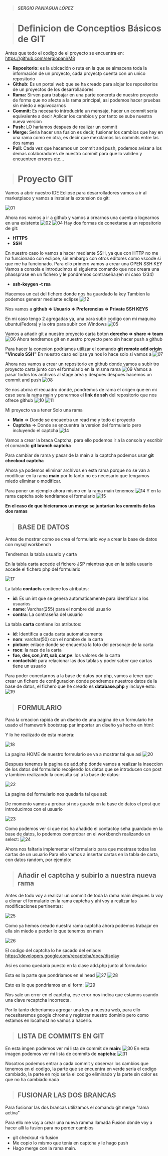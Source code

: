 > ##### SERGIO PANIAGUA LÓPEZ

> # Definicion de Conceptios Básicos de GIT
Antes que todo el codigo de el proyecto se encuentra en: https://github.com/sergiopani/M8
+ **Repositorio:** es la ubicación o ruta en la que se almacena toda la información de un proyecto, cada proyectp cuenta con un unico repositorio
+ **Github:** Es un portal web que se ha creado para alojar los repositorios de un proyectos de los desarrolladores
+ **Rama:** Sirven para trabajar en una parte concreta de nuestro proyecto de forma que no afecte a la rama principal, asi podemos hacer pruebas sin miedo a equivocarnos
+ **Commit:** Es necesario introducirle un mensaje, hacer un commit seria equivalente a decir Aplicar los cambios y por tanto se sube nuestra nueva version
+ **Push:** LO hariamos despues de realizar un commit
+ **Merge:** Seria hacer una fusion es decir, fusionar los cambios que hay en una rama como en otra, es decir que mexclamos los commits entre las dos ramas
+ **Pull:** Cada vez que hacemos un commit and push, podemos avisar a los demas colaboradores de nuestro commit para que lo validen y encuentren errores etc...

> # Proyecto GIT
Vamos a abrir nuestro IDE Eclipse para desarrolladores vamos a ir al marketplace y vamos a instalar la extension de git: 

![01](Images/cap01.png)

Ahora nos vamos a ir a github y vamos a crearnos una cuenta o logearnos en una existente
![02](Images/cap02.png)
![04](Images/cap04.png)
Hay dos formas de conextarse a un repositorio de git:
+ **HTTPS**
+ **SSH**

En nuestro caso lo vamos a hacer mediante SSH, ya que con HTTP no me ha funcionado con eclipse, sin embargo con otros editores como vscode si que me ha funcionado.
Para ello primero vamos a crear una OPEN SSH KEY
Vamos a consola e introducimos el siguiente comando que nos creara una phassprase en un fichero y le pondremos contraseña:(en mi caso 1234)

+ **ssh-keygen -t rsa**

Hacemos un cat del fichero donde nos ha guardado la key 
Tambien la podemos generar mediante eclipse
![12](Images/cap12.png)

Nos vamos a **github => Usuario => Preferencias => Private SSH KEYS**

En mi caso tengo 2 agregadas ya, una para subir codigo con mi maquina ubuntu(Fedora) y la otra para subir con Windows
![05](Images/cap05.png)

Vamos a añadir git a nuestro proyecto carta boton **derecho => share => team**
![06](Images/cap06.png)
Ahora tendremos git en nuestro proyecto pero sin hacer push a github

Para hacer la conexion podriamos utilizar el comando **git remote add origin "Vinculo SSH"**
En nuestro caso eclipse ya nos lo hace solo si vamos a 
![07](Images/cap07.png)

Ahora nos vamos a crear un repositorio en github donde vamos a subir tro proyecto carta junto con el formulario en la misma rama
![09](Images/cap09.png)
Vamos a pasar todos los archivos al stage area y despues despues hacemos un commit and push
![08](Images/cap08.png)

Se nos abrira el recuadro donde, pondremos de rama el origen que en mi caso sera la rama main
y ponermos el **link de ssh** del repositorio que nos ofrece github
![10](Images/cap10.png)
![11](Images/cap11.png)

 


Mi proyecto va a tener Solo una rama
+ **Main** => Donde se encuentra un read me y todo el proyecto
+ **Captcha** => Donde se encuentra la version del formulario pero incluyendo el captcha
![14](Images/cap14.png)

Vamos a crear la braca Captcha, para ello podemos ir a la consola y escribir el comando **git branch captcha** 

Para cambiar de rama y pasar de la main a la captcha podemos usar 
**git checkout captcha**

Ahora ya podemos eliminar archivos en esta rama porque no se van a modificar en la rama **main** por lo tanto no es necesario que tengamos miedo eliminar o modificar.

Para poner un ejemplo ahora mismo en la rama main tenemos:
![14](Images/cap14.png)
Y en la rama captcha solo tendriamos el formulario
![15](Images/cap15.png)

**En el caso de que hicieramos un merge se juntarian los commits de las dos ramas**


> ## BASE DE DATOS

Antes de mostrar como se crea el formulario voy a crear la base de datos con mysql workbench

Tendremos la tabla usuario y carta

En la tabla carta accede el fichero JSP mientras que en la tabla usuario accede el fichero php del formulario


![17](Images/cap17.png)

La tabla **contacts** contiene los atributos:
+ **id**: Es un int que se genera automaticamente para identificar a los usuarios
+ **name**: Varchar(255) para el nombre del usuario
+ **contra**: La contraseña del usuario

La tabla **carta** contiene los atributos:
+ **id**: Identifica a cada carta automaticamente
+ **nom**: varchar(50) con el nombre de la carta
+ **picture**: enlace donde se encuentra la foto del personaje de la carta
+ **race**: la raza de la carta
+ **fue, des,con,intt,sab,car,pv**: los valores de la carta
+ **contactsId**: para relacionar las dos tablas y poder saber que cartas tiene un usuario

Para poder conectarnos a la base de datos por php, vamos a tener que crear un fichero de configuracion donde pondremos nuestros datos de la base de datos, el fichero que he creado es **database.php** y incluye esto:
![19](Images/cap19.png)

> ## FORMULARIO
Para la creacion rapida de un diseño de una pagina de un formulario he usado el framework bootstrap par importar un diseño ya hecho en html:

Y lo he realizado de esta manera:

![18](Images/cap18.png)

La pagina HOME de nuestro formulario se va a mostrar tal que asi
![20](Images/cap20.png)

Despues tenemos la pagina de add.php donde vamos a realizar la inseccion de los datos del formulario recojiendo los datos que se introducen con post
y tambien realizando la consulta sql a la base de datos:

![22](Images/cap22.png)

La pagina del formulario nos quedaria tal que asi:

De momento vamos a probar si nos guarda en la base de datos el post que introducimos con el usuario

![23](Images/cap23.png)

Como podemos ver si que nos ha añadido el contactoy seha guardado en la base de datos, lo podemos comprobar en el workbench realizando un select:
![24](Images/cap24.png)

Ahora nos faltaria implementar el formulario para que mostrase todas las cartas de un usuario
Para ello vamos a insertar cartas en la tabla de carta, con datos random, por ejemplo:

> ## Añadir el captcha y subirlo a nuestra nueva rama
Antes de todo voy a realizar un commit de toda la rama main despues la voy a clonar el formulario en la rama captcha y ahi voy a realizar las modificaciones pertinentes:

![25](Images/cap25.png)

Como ya hemos creado nuestra rama captcha ahora podemos trabajar en ella sin miedo a perder lo que tenemos en main

![26](Images/cap26.png)

El codigo del captcha lo he sacado del enlace:
https://developers.google.com/recaptcha/docs/display

Asi es como quedaria puesto en la clase add.php junto al formulario:

Esta es la parte que pondriamos en el head
![27](Images/cap27.png)
![28](Images/cap28.png)

Esto es lo que pondriamos en el form:
![29](Images/cap29.png)

Nos sale un error en el captcha, ese error nos indica que estamos usando una clave recaptcha incorrecta.

Por lo tanto deberiamos agregar una key a nuestra web, para ello necesitaremos google chrome y registrar nuestro dominio pero como estamos en localhost no vamos a hacerlo.

> ## LISTA DE COMMITS EN GIT

En esta imgen podemos ver mi lista de commit de **main**:
![30](Images/cap30.png)
En esta imagen podemos ver mi lista de commits de **captcha**:
![31](Images/cap31.png)

Nosotros podemos entrar a cada commit y observar los cambios que tenemos en el codigo, la parte que se encuentra en verde seria el codigo cambiado,
la parte en rojo seria el codigo eliminado y la parte sin color es que no ha cambiado nada

> ## FUSIONAR LAS DOS BRANCAS
Para fusionar las dos brancas utilizamos el comando git merge "rama activa"

Para ello me voy a crear una nueva ramma llamada Fusion donde voy a hacer alli la fusion para no perder cambios

+ git checkout -b fusion
+ Me copio lo mismo que tenia en captcha y le hago push
+ Hago merge con la rama main.
